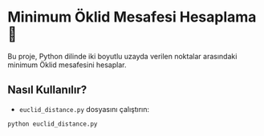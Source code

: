 # Minimum Öklid Mesafesi Hesaplama 📐

Bu proje, Python dilinde iki boyutlu uzayda verilen noktalar arasındaki minimum Öklid mesafesini hesaplar.

## Nasıl Kullanılır?

- `euclid_distance.py` dosyasını çalıştırın:

```bash
python euclid_distance.py
